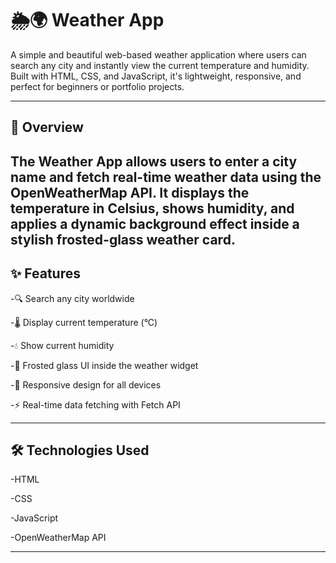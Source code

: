 # 🌦️🌍 Weather App

A simple and beautiful web-based weather application where users can search any city and instantly view the current temperature and humidity. Built with HTML, CSS, and JavaScript, it's lightweight, responsive, and perfect for beginners or portfolio projects.

---

## 📌 Overview

The Weather App allows users to enter a city name and fetch real-time weather data using the OpenWeatherMap API.
It displays the temperature in Celsius, shows humidity, and applies a dynamic background effect inside a stylish frosted-glass weather card.
---

## ✨ Features

-🔍 Search any city worldwide

-🌡️ Display current temperature (°C)

-💧 Show current humidity

-🎨 Frosted glass UI inside the weather widget

-📱 Responsive design for all devices

-⚡ Real-time data fetching with Fetch API


---

## 🛠️ Technologies Used
-HTML

-CSS

-JavaScript 

-OpenWeatherMap API

---


